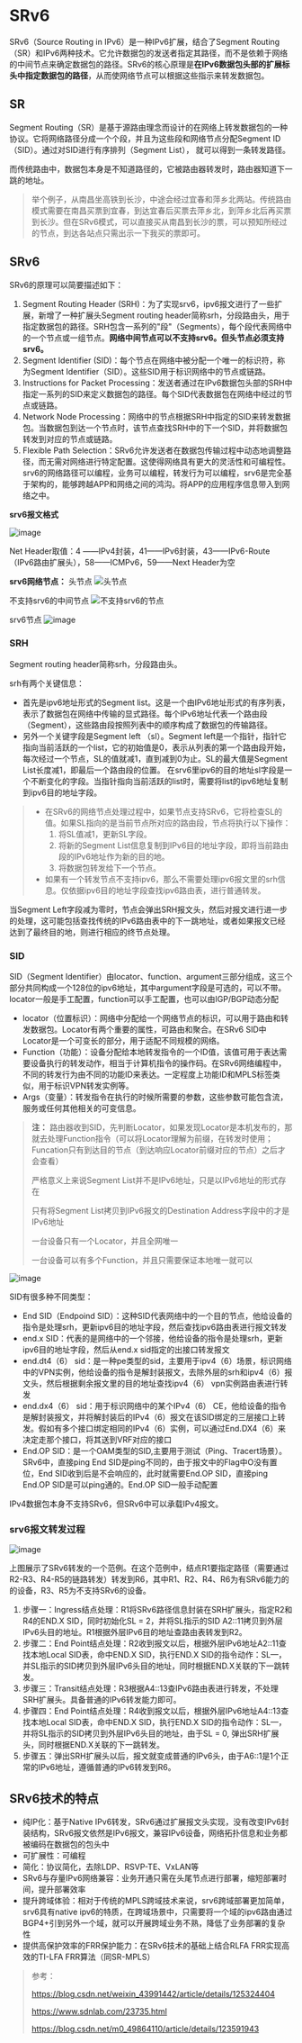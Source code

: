 # SRv6
SRv6（Source Routing in IPv6）是一种IPv6扩展，结合了Segment Routing（SR）和IPv6两种技术。它允许数据包的发送者指定其路径，而不是依赖于网络的中间节点来确定数据包的路径。SRv6的核心原理是**在IPv6数据包头部的扩展标头中指定数据包的路径**，从而使网络节点可以根据这些指示来转发数据包。

## SR
Segment Routing（SR）是基于源路由理念而设计的在网络上转发数据包的一种协议。它将网络路径分成一个个段，并且为这些段和网络节点分配Segment ID（SID）。通过对SID进行有序排列（Segment List）， 就可以得到一条转发路径。

而传统路由中，数据包本身是不知道路径的，它被路由器转发时，路由器知道下一跳的地址。

> 举个例子，从南昌坐高铁到长沙，中途会经过宜春和萍乡北两站。传统路由模式需要在南昌买票到宜春，到达宜春后买票去萍乡北，到萍乡北后再买票到长沙。但在SRv6模式，可以直接买从南昌到长沙的票，可以预知所经过的节点，到达各站点只需出示一下我买的票即可。

## SRv6
SRv6的原理可以简要描述如下：
1. Segment Routing Header (SRH)：为了实现srv6，ipv6报文进行了一些扩展，新增了一种扩展头Segment routing header简称srh，分段路由头，用于指定数据包的路径。SRH包含一系列的"段"（Segments），每个段代表网络中的一个节点或一组节点。**网络中间节点可以不支持srv6。但头节点必须支持srv6。**
2. Segment Identifier (SID)：每个节点在网络中被分配一个唯一的标识符，称为Segment Identifier（SID）。这些SID用于标识网络中的节点或链路。
3. Instructions for Packet Processing：发送者通过在IPv6数据包头部的SRH中指定一系列的SID来定义数据包的路径。每个SID代表数据包在网络中经过的节点或链路。
4. Network Node Processing：网络中的节点根据SRH中指定的SID来转发数据包。当数据包到达一个节点时，该节点查找SRH中的下一个SID，并将数据包转发到对应的节点或链路。
5. Flexible Path Selection：SRv6允许发送者在数据包传输过程中动态地调整路径，而无需对网络进行特定配置。这使得网络具有更大的灵活性和可编程性。srv6的网络路径可以编程，业务可以编程，转发行为可以编程，srv6是完全基于架构的，能够跨越APP和网络之间的鸿沟。将APP的应用程序信息带入到网络之中。

**srv6报文格式**

![image](https://github.com/Cookie-ch/note/assets/79464052/91d7e3db-6086-4f04-96d4-1adfc2d63f87)

Net Header取值：4 ——IPv4封装，41——IPv6封装，43——IPv6-Route（IPv6路由扩展头），58——ICMPv6，59——Next Header为空

**srv6网络节点：**
头节点
![头节点](https://github.com/Cookie-ch/note/assets/79464052/d1618f3e-bc96-4322-a2be-8f882b70b21f)

不支持srv6的中间节点 
![不支持srv6的节点](https://github.com/Cookie-ch/note/assets/79464052/859c8a10-a91e-4d22-83a9-0bb580e11b44)

srv6节点
![image](https://github.com/Cookie-ch/note/assets/79464052/8f13ae82-5aab-459e-8360-d1cdaad00b56)

### SRH
Segment routing header简称srh，分段路由头。

srh有两个关键信息：
* 首先是ipv6地址形式的Segment list。这是一个由IPv6地址形式的有序列表，表示了数据包在网络中传输的显式路径。每个IPv6地址代表一个路由段（Segment），这些路由段按照列表中的顺序构成了数据包的传输路径。
* 另外一个关键字段是Segment left （sl）。Segment left是一个指针，指针它指向当前活跃的一个list，它的初始值是0，表示从列表的第一个路由段开始，每次经过一个节点，SL的值就减1，直到减到0为止。SL的最大值是Segment List长度减1，即最后一个路由段的位置。
在srv6里ipv6的目的地址sl字段是一个不断变化的字段。当指针指向当前活跃的list时，需要将list的ipv6地址复制到ipv6目的地址字段。

> * 在SRv6的网络节点处理过程中，如果节点支持SRv6，它将检查SL的值。如果SL指向的是当前节点所对应的路由段，节点将执行以下操作：
>   1. 将SL值减1，更新SL字段。
>   2. 将新的Segment List信息复制到IPv6目的地址字段，即将当前路由段的IPv6地址作为新的目的地。
>   3. 将数据包转发给下一个节点。
> * 如果有一个转发节点不支持ipv6，那么不需要处理ipv6报文里的srh信息。仅依据ipv6目的地址字段查找ipv6路由表，进行普通转发。

当Segment Left字段减为零时，节点会弹出SRH报文头，然后对报文进行进一步的处理，这可能包括查找传统的IPv6路由表中的下一跳地址，或者如果报文已经达到了最终目的地，则进行相应的终节点处理。

### SID
SID（Segment Identifier）由locator、function、argument三部分组成，这三个部分共同构成一个128位的ipv6地址，其中argument字段是可选的，可以不带。locator一般是手工配置，function可以手工配置，也可以由IGP/BGP动态分配

* locator（位置标识）：网络中分配给一个网络节点的标识，可以用于路由和转发数据包。Locator有两个重要的属性，可路由和聚合。在SRv6 SID中Locator是一个可变长的部分，用于适配不同规模的网络。
* Function（功能）：设备分配给本地转发指令的一个ID值，该值可用于表达需要设备执行的转发动作，相当于计算机指令的操作码。在SRv6网络编程中，不同的转发行为由不同的功能ID来表达。一定程度上功能ID和MPLS标签类似，用于标识VPN转发实例等。
* Args（变量）：转发指令在执行的时候所需要的参数，这些参数可能包含流，服务或任何其他相关的可变信息。

> **注：**
>  路由器收到SID，先判断Locator，如果发现Locator是本机发布的，那就去处理Function指令（可以将Locator理解为前缀，在转发时使用；Funcation只有到达目的节点（到达响应Locator前缀对应的节点）之后才会查看）
> 
> 严格意义上来说Segment List并不是IPv6地址，只是以IPv6地址的形式存在
> 
> 只有将Segment List拷贝到IPv6报文的Destination Address字段中的才是IPv6地址
> 
> 一台设备只有一个Locator，并且全网唯一
> 
> 一台设备可以有多个Function，并且只需要保证本地唯一就可以


![image](https://github.com/Cookie-ch/note/assets/79464052/dbbefcc6-007d-4d28-9a12-25e6f6b75d5a)

SID有很多种不同类型：

* End SID（Endpoind SID）：这种SID代表网络中的一个目的节点，他给设备的指令是处理srh，更新ipv6目的地址字段，然后查找ipv6路由表进行报文转发
* end.x SID：代表的是网络中的一个邻接，他给设备的指令是处理srh，更新ipv6目的地址字段，然后从end.x sid指定的出接口转发报文
* end.dt4（6） sid：是一种pe类型的sid，主要用于ipv4（6）场景，标识网络中的VPN实例，他给设备的指令是解封装报文，去除外层的srh和ipv4（6）报文头，然后根据剩余报文里的目的地址查找ipv4（6） vpn实例路由表进行转发
* end.dx4（6） sid：用于标识网络中的某个IPv4（6） CE，他给设备的指令是解封装报文，并将解封装后的IPv4（6）报文在该SID绑定的三层接口上转发。假如有多个接口绑定相同的IPv4（6）实例，可以通过End.DX4（6）来决定走那个接口，将其送到VRF对应的接口
* End.OP SID：是一个OAM类型的SID,主要用于测试（Ping、Tracert场景）。SRv6中，直接ping End SID是ping不同的，由于报文中的Flag中O没有置位，End SID收到后是不会响应的，此时就需要End.OP SID，直接ping End.OP SID是可以ping通的。End.OP SID一般手动配置

IPv4数据包本身不支持SRv6，但SRv6中可以承载IPv4报文。

### srv6报文转发过程
![image](https://github.com/Cookie-ch/note/assets/79464052/ec669dbc-a52b-43f1-a3f4-6850d8a6b720)

上图展示了SRv6转发的一个范例。在这个范例中，结点R1要指定路径（需要通过R2-R3、R4-R5的链路转发）转发到R6，其中R1、R2、R4、R6为有SRv6能力的的设备，R3、R5为不支持SRv6的设备。

1. 步骤一：Ingress结点处理：R1将SRv6路径信息封装在SRH扩展头，指定R2和R4的END.X SID，同时初始化SL = 2，并将SL指示的SID A2::11拷贝到外层IPv6头目的地址。R1根据外层IPv6目的地址查路由表转发到R2。
2. 步骤二：End Point结点处理：R2收到报文以后，根据外层IPv6地址A2::11查找本地Local SID表，命中END.X SID，执行END.X SID的指令动作：SL—，并SL指示的SID拷贝到外层IPv6头目的地址，同时根据END.X关联的下一跳转发。
3. 步骤三：Transit结点处理：R3根据A4::13查IPv6路由表进行转发，不处理SRH扩展头。具备普通的IPv6转发能力即可。
4. 步骤四：End Point结点处理：R4收到报文以后，根据外层IPv6地址A4::13查找本地Local SID表，命中END.X SID，执行END.X SID的指令动作：SL—，并将SL指示的SID拷贝到外层IPv6头目的地址，由于SL = 0, 弹出SRH扩展头，同时根据END.X关联的下一跳转发。
5. 步骤五：弹出SRH扩展头以后，报文就变成普通的IPv6头，由于A6::1是1个正常的IPv6地址，遵循普通的IPv6转发到R6。

## SRv6技术的特点
* 纯IP化：基于Native IPv6转发，SRv6通过扩展报文头实现，没有改变IPv6封装结构，SRv6报文依然是IPv6报文，兼容IPv6设备，网络拓扑信息和业务都被编码在数据包的包头中
* 可扩展性：可编程
* 简化：协议简化，去除LDP、RSVP-TE、VxLAN等
* SRv6与存量IPv6网络兼容：业务开通只需在头尾节点进行部署，缩短部署时间，提升部署效率
* 提升跨域体验：相对于传统的MPLS跨域技术来说，srv6跨域部署更加简单，srv6具有native ipv6的特质，在跨域场景中，只需要将一个域的ipv6路由通过BGP4+引到另外一个域，就可以开展跨域业务不熟，降低了业务部署的复杂性
* 提供高保护效率的FRR保护能力：在SRv6技术的基础上结合RLFA FRR实现高效的TI-LFA FRR算法（同SR-MPLS）

> 参考：
> 
> <https://blog.csdn.net/weixin_43991442/article/details/125324404>
> 
> <https://www.sdnlab.com/23735.html>
> 
> <https://blog.csdn.net/m0_49864110/article/details/123591943>
